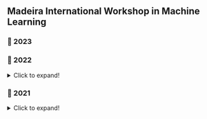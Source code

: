 ## Madeira International Workshop in Machine Learning

### 📌 2023

### 📌 2022

<details>
  <summary>Click to expand!</summary>

| Days        | Link                                                                       |
| ----------- | -------------------------------------------------------------------------- |
| Day 1       | [here](https://github.com/Madeira-International-Workshop-in-ML/2022_day_1) |
| Day 2       | [here](https://github.com/Madeira-International-Workshop-in-ML/2022_day_2) |
| Company day | [here](https://github.com/Madeira-International-Workshop-in-ML/2022_cd)    |
| Day 4       | [here](https://github.com/Madeira-International-Workshop-in-ML/2022_day_3) |
| Day 5       | [here](https://github.com/Madeira-International-Workshop-in-ML/2022_day_5) |

</details>

### 📌 2021

<details>
  <summary>Click to expand!</summary>

| Days  | Link                                                                       |
|-------|----------------------------------------------------------------------------|
| Day 1 | [here](https://github.com/Madeira-International-Workshop-in-ML/2021_day_1) |
| Day 2 | [here](https://github.com/Madeira-International-Workshop-in-ML/2021_day_2) |
| Day 3 | [here](https://github.com/Madeira-International-Workshop-in-ML/2021_day_3) |
| Day 4 | [here](https://github.com/Madeira-International-Workshop-in-ML/2021_day_4) |

</details>
